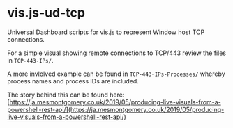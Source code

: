 # vis.js-ud-tcp

Universal Dashboard scripts for vis.js to represent Window host TCP connections.

For a simple visual showing remote connections to TCP/443 review the files in `TCP-443-IPs/`.

A more invlolved example can be found in `TCP-443-IPs-Processes/` whereby process names and process IDs are included.

The story behind this can be found here:
[https://ja.mesmontgomery.co.uk/2019/05/producing-live-visuals-from-a-powershell-rest-api/](https://ja.mesmontgomery.co.uk/2019/05/producing-live-visuals-from-a-powershell-rest-api/)